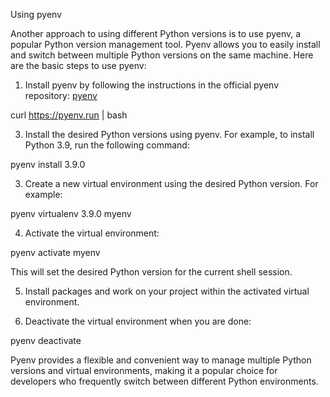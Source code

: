 Using pyenv

Another approach to using different Python versions is to use pyenv, a popular Python version management tool. Pyenv allows you to easily install and switch between multiple Python versions on the same machine. Here are the basic steps to use pyenv:

1. Install pyenv by following the instructions in the official pyenv repository: [pyenv](https://github.com/pyenv/pyenv#installation)
   
  curl https://pyenv.run | bash

3. Install the desired Python versions using pyenv. For example, to install Python 3.9, run the following command:

pyenv install 3.9.0

3. Create a new virtual environment using the desired Python version. For example:

pyenv virtualenv 3.9.0 myenv

4. Activate the virtual environment:

pyenv activate myenv

This will set the desired Python version for the current shell session.

5. Install packages and work on your project within the activated virtual environment.

6. Deactivate the virtual environment when you are done:

pyenv deactivate

Pyenv provides a flexible and convenient way to manage multiple Python versions and virtual environments, making it a popular choice for developers who frequently switch between different Python environments.
